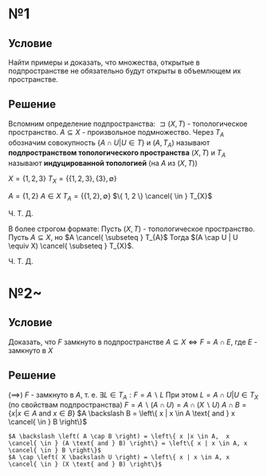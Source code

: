 # №1
## Условие
Найти примеры и доказать, что множества, открытые в подпространстве не обязательно будут открыты в объемлющем их пространстве.
## Решение
Вспомним определение подпространства:
	$\sqsupset (X, T)$ - топологическое пространство.
	$A \subseteq X$ - произвольное подмножество.
	Через $T_{A}$ обозначим совокупность $\left\{ A \cap U | U \in T \right\}$
	и $(A, T_{A})$ называют **подпространством топологического пространства** $(X, T)$
	и $T_{A}$ называют **индуцированной топологией** (на $A$ из $(X, T)$)

$X = \left\{ 1, 2, 3 \right\}$
$T_{X} = \{ \{ 1, 2, 3 \}, \{ 3 \}, \emptyset \}$

$A = \{ 1, 2 \}$
$A \in X$
$T_{A} = \left\{ \{ 1, 2 \}, \emptyset\right\}$
$\{ 1, 2 \} \cancel{ \in } T_{X}$

Ч. Т. Д.

В более строгом формате:
Пусть $(X, T)$ - топологическое пространство.
Пусть $A \subseteq X$, но $A \cancel{ \subseteq } T_{A}$
Тогда $(A \cap U | U \equiv X)  \cancel{ \subseteq } T_{X}$.

Ч. Т. Д.
# №2~
## Условие
Доказать, что $F$ замкнуто в подпространстве $A \subseteq X \iff F = A \cap E$, где $E$ - замкнуто в $X$

## Решение
$\left( \implies \right)$
$F$ - замкнуто в $A$, т. е. $\exists L \in T_A : F = A \backslash L$
	При этом $L = A \cap U | U \in T_X$ (по свойствам подпространства)
$F = A \backslash(A \cap U) = A \cap \left( X \backslash U \right)$
	$A \cap B = \left\{ x | x \in A \text{ and } x \in B \right\}$
	$A \backslash B = \left\{ x | x \in A \text{ and } x \cancel{ \in } B \right\}$
	
	$A \backslash \left( A \cap B \right) = \left\{ x |x \in A,  x \cancel{ \in } (A \text{ and } B) \right\} = \left\{ x | x \in A, x \cancel{ \in } B \right\}$
	$A \cap \left( X \backslash U \right) = \left\{ x | x \in A, x \cancel{ \in } (X \text{ and } B) \right\}$
	